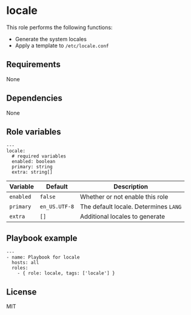 # locale

This role performs the following functions:

- Generate the system locales
- Apply a template to `/etc/locale.conf`

## Requirements

None

## Dependencies

None

## Role variables

```
---
locale:
  # required variables
  enabled: boolean
  primary: string
  extra: string[]
```

| Variable  | Default       | Description                           |
| --------- | ------------- | ------------------------------------- |
| `enabled` | `false`       | Whether or not enable this role       |
| `primary` | `en_US.UTF-8` | The default locale. Determines `LANG` |
| `extra`   | `[]`          | Additional locales to generate        |

## Playbook example

```
---
- name: Playbook for locale
  hosts: all
  roles:
    - { role: locale, tags: ['locale'] }
```

## License

MIT
